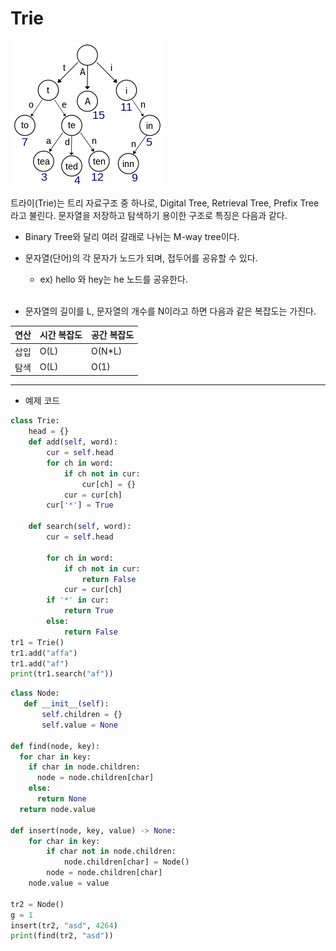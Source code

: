 # Trie

![](./src/Trie_example.png)


트라이(Trie)는 트리 자료구조 중 하나로, Digital Tree, Retrieval Tree, Prefix Tree 라고 불린다. 문자열을 저장하고 탐색하기 용이한 구조로 특징은 다음과 같다.

- Binary Tree와 달리 여러 갈래로 나뉘는 M-way tree이다. 

- 문자열(단어)의 각 문자가 노드가 되며, 접두어를 공유할 수 있다.

    - ex) hello 와 hey는 he 노드를 공유한다.
<br><br>

- 문자열의 길이를 L, 문자열의 개수를 N이라고 하면 다음과 같은 복잡도는 가진다. 

<center>

|연산|시간 복잡도|공간 복잡도|
|------|---|---|
|삽입|O(L)|O(N*L)|
|탐색|O(L)|O(1)|
</center> 

---
- 예제 코드

```python
class Trie:
    head = {}
    def add(self, word):        
        cur = self.head
        for ch in word:         
            if ch not in cur:
                cur[ch] = {}
            cur = cur[ch]
        cur['*'] = True
    
    def search(self, word):
        cur = self.head

        for ch in word:
            if ch not in cur:
                return False
            cur = cur[ch]
        if '*' in cur:
            return True
        else:
            return False
tr1 = Trie()
tr1.add("affa")
tr1.add("af")
print(tr1.search("af"))
```


```python
class Node:
   def __init__(self):
       self.children = {}  
       self.value = None

def find(node, key):
  for char in key:
    if char in node.children:
      node = node.children[char]
    else:
      return None
  return node.value

def insert(node, key, value) -> None:
    for char in key:
        if char not in node.children:
            node.children[char] = Node()
        node = node.children[char]
    node.value = value

tr2 = Node()
g = 1
insert(tr2, "asd", 4264)
print(find(tr2, "asd"))
```
